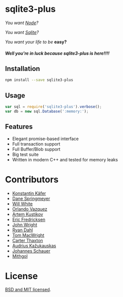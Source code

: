 # sqlite3-plus

*You want [Node](http://nodejs.org/)?*

*You want [Sqlite](http://sqlite.org/)?*

*You want your life to be* **easy?**

##### **Well you're in luck because sqlite3-plus is here!!!!**

## Installation

```bash
npm install --save sqlite3-plus
```

## Usage

```js
var sql = require('sqlite3-plus').verbose();
var db = new sql.Database(':memory:');
```

## Features

 - Elegant promise-based interface
 - Full transaction support
 - Full Buffer/Blob support
 - Big test suite
 - Written in modern C++ and tested for memory leaks

# Contributors

* [Konstantin Käfer](https://github.com/kkaefer)
* [Dane Springmeyer](https://github.com/springmeyer)
* [Will White](https://github.com/willwhite)
* [Orlando Vazquez](https://github.com/orlandov)
* [Artem Kustikov](https://github.com/artiz)
* [Eric Fredricksen](https://github.com/grumdrig)
* [John Wright](https://github.com/mrjjwright)
* [Ryan Dahl](https://github.com/ry)
* [Tom MacWright](https://github.com/tmcw)
* [Carter Thaxton](https://github.com/carter-thaxton)
* [Audrius Kažukauskas](https://github.com/audriusk)
* [Johannes Schauer](https://github.com/pyneo)
* [Mithgol](https://github.com/Mithgol)

# License

[BSD and MIT licensed](https://github.com/JoshuaWise/node-sqlite3-plus/blob/master/LICENSE.md).
